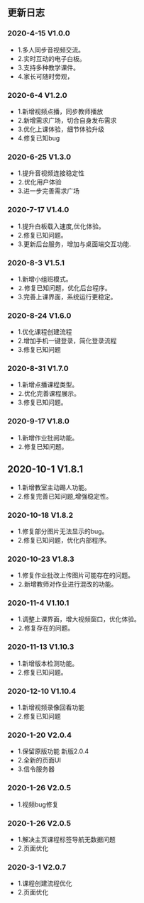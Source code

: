## 更新日志

### 2020-4-15	V1.0.0
* 1.多人同步音视频交流。
* 2.实时互动的电子白板。
* 3.支持多种教学课件。
* 4.家长可随时旁观，
### 2020-6-4	V1.2.0
* 1.新增视频点播，同步教师播放
* 2.新增需求广场，切合自身发布需求
* 3.优化上课体验，细节体验升级
* 4.修复已知bug
### 2020-6-25	V1.3.0
* 1.提升音视频连接稳定性
* ⒉优化用户体验
* 3.进一步完善需求广场
### 2020-7-17	V1.4.0	
* 1.提升白板载入速度,优化体验。
* 2.修复已知问题。
* 3.更新后台服务，增加与桌面端交互功能.
### 2020-8-3	V1.5.1
* 1.新增小组班模式。
* ⒉修复已知问题，优化后台程序。
* 3.完善上课界面，系统运行更稳定。
### 2020-8-24	V1.6.0
* 1.优化课程创建流程
* 2.增加手机一键登录，简化登录流程
* 3.修复已知问题
### 2020-8-31	V1.7.0
* 1.新增点播课程类型。
* ⒉优化完善课程展示。
* 3.修复已知问题。
### 2020-9-17	V1.8.0
* 1.新增作业批阅功能。
* ⒉修复已知问题。
## 2020-10-1	V1.8.1
* 1.新增教室主动踢人功能。
* 2.修复完善已知问题,增强稳定性。
### 2020-10-18	V1.8.2
* 1.修复部分图片无法显示的bug。
* 2.修复已知问题，优化内部程序。
### 2020-10-23	V1.8.3
* 1.修复作业批改上传图片可能存在的问题。
* ⒉新增教师对作业进行混改的功能。
### 2020-11-4	V1.10.1
* 1.调整上课界面，增大视频窗口，优化体验。
* ⒉修复存在的问题。
### 2020-11-13	V1.10.3
* 1.新增版本检测功能。
* 2.修复已知问题。
### 2020-12-10	V1.10.4
* 1.新增视频录像回看功能
* 2.修复已知问题
### 2020-1-20	V2.0.4
* 1.保留原版功能 新版2.0.4
* 2.全新的页面UI
* 3.信令服务器
### 2020-1-26	V2.0.5
* 1.视频bug修复
### 2020-1-26	V2.0.5
* 1.解决主页课程标签导航无数据问题
* 2.页面优化
### 2020-3-1	V2.0.7
* 1.课程创建流程优化
* 2.页面优化